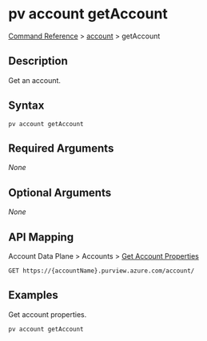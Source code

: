 # pv account getAccount
[Command Reference](../../../README.md#command-reference) > [account](./main.md) > getAccount

## Description
Get an account.

## Syntax
```
pv account getAccount
```

## Required Arguments
*None*

## Optional Arguments
*None*

## API Mapping
Account Data Plane > Accounts > [Get Account Properties](https://docs.microsoft.com/en-us/rest/api/purview/accountdataplane/accounts/get-account-properties)
```
GET https://{accountName}.purview.azure.com/account/
```

## Examples
Get account properties.
```powershell
pv account getAccount
```